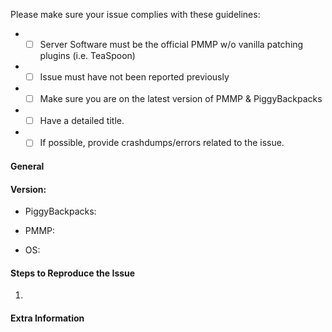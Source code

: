 <!-- DO NOT REMOVE THIS:
failing to complete the required fields will result in the issue being closed due to insufficient information.
-->
Please make sure your issue complies with these guidelines:
- * [ ] Server Software must be the official PMMP w/o vanilla patching plugins (i.e. TeaSpoon)
- * [ ] Issue must have not been reported previously
- * [ ] Make sure you are on the latest version of PMMP & PiggyBackpacks
- * [ ] Have a detailed title.
- * [ ] If possible, provide crashdumps/errors related to the issue.

#### **General**
<!-- Briefly describe what is wrong. -->

#### **Version:**
<!-- Do /version PiggyBackpacks to check, do not input "latest". -->
- PiggyBackpacks:
<!-- Do /version to check, do not input "latest". -->
- PMMP:
<!-- The operating system your server is running on. -->
- OS:

#### **Steps to Reproduce the Issue**
<!-- How do you reproduce the issue? -->
1.

#### **Extra Information**
<!--
  Anything else we should know?
  If possible, please include either crashdump data or a link to https://crash.pmmp.io.
-->
